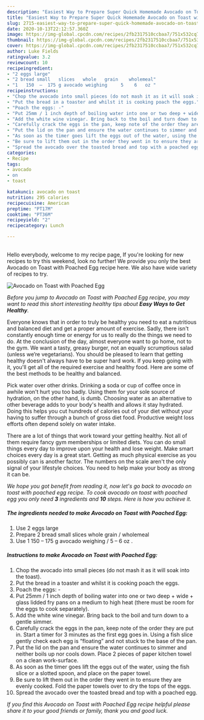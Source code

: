 ```yaml
---
description: "Easiest Way to Prepare Super Quick Homemade Avocado on Toast with Poached Egg"
title: "Easiest Way to Prepare Super Quick Homemade Avocado on Toast with Poached Egg"
slug: 2715-easiest-way-to-prepare-super-quick-homemade-avocado-on-toast-with-poached-egg
date: 2020-10-13T22:12:57.360Z
image: https://img-global.cpcdn.com/recipes/2fb2317510ccbaa7/751x532cq70/avocado-on-toast-with-poached-egg-recipe-main-photo.jpg
thumbnail: https://img-global.cpcdn.com/recipes/2fb2317510ccbaa7/751x532cq70/avocado-on-toast-with-poached-egg-recipe-main-photo.jpg
cover: https://img-global.cpcdn.com/recipes/2fb2317510ccbaa7/751x532cq70/avocado-on-toast-with-poached-egg-recipe-main-photo.jpg
author: Luke Fields
ratingvalue: 3.2
reviewcount: 10
recipeingredient:
- "2 eggs large"
- "2 bread small   slices   whole   grain    wholemeal"
- "1   150  –  175 g avocado weighing     5    6   oz "
recipeinstructions:
- "Chop the avocado into small pieces (do not mash it as it will soak into the toast)."
- "Put the bread in a toaster and whilst it is cooking poach the eggs."
- "Poach the eggs: -"
- "Put 25mm / 1 inch depth of boiling water into one or two deep + wide + glass lidded fry pans on a medium to high heat (there must be room for the eggs to cook separately)."
- "Add the white wine vinegar. Bring back to the boil and turn down to a gentle simmer."
- "Carefully crack the eggs in the pan, keep note of the order they are put in. Start a timer for 3 minutes as the first egg goes in. Using a fish slice gently check each egg is “floating” and not stuck to the base of the pan."
- "Put the lid on the pan and ensure the water continues to simmer and neither boils up nor cools down. Place 2 pieces of paper kitchen towel on a clean work-surface."
- "As soon as the timer goes lift the eggs out of the water, using the fish slice or a slotted spoon, and place on the paper towel."
- "Be sure to lift them out in the order they went in to ensure they are evenly cooked. Fold the paper towels over to dry the tops of the eggs."
- "Spread the avocado over the toasted bread and top with a poached egg."
categories:
- Recipe
tags:
- avocado
- on
- toast

katakunci: avocado on toast 
nutrition: 295 calories
recipecuisine: American
preptime: "PT17M"
cooktime: "PT36M"
recipeyield: "2"
recipecategory: Lunch

---
```

<br>
Hello everybody, welcome to my recipe page, If you're looking for new recipes to try this weekend, look no further! We provide you only the best Avocado on Toast with Poached Egg recipe here. We also have wide variety of recipes to try.
<br>


![Avocado on Toast with Poached Egg](https://img-global.cpcdn.com/recipes/2fb2317510ccbaa7/751x532cq70/avocado-on-toast-with-poached-egg-recipe-main-photo.jpg)

<i>Before you jump to Avocado on Toast with Poached Egg recipe, you may want to read this short interesting healthy tips about <strong>Easy Ways to Get Healthy</strong>.</i>

Everyone knows that in order to truly be healthy you need to eat a nutritious and balanced diet and get a proper amount of exercise. Sadly, there isn't constantly enough time or energy for us to really do the things we need to do. At the conclusion of the day, almost everyone want to go home, not to the gym. We want a tasty, greasy burger, not an equally scrumptious salad (unless we’re vegetarians). You should be pleased to learn that getting healthy doesn't always have to be super hard work. If you keep going with it, you'll get all of the required exercise and healthy food. Here are some of the best methods to be healthy and balanced.

Pick water over other drinks. Drinking a soda or cup of coffee once in awhile won't hurt you too badly. Using them for your sole source of hydration, on the other hand, is dumb. Choosing water as an alternative to other beverage adds to your body's health and allows it stay hydrated. Doing this helps you cut hundreds of calories out of your diet without your having to suffer through a bunch of gross diet food. Productive weight loss efforts often depend solely on water intake.

There are a lot of things that work toward your getting healthy. Not all of them require fancy gym memberships or limited diets. You can do small things every day to improve upon your health and lose weight. Make smart choices every day is a great start. Getting as much physical exercise as you possibly can is another factor. The numbers on the scale aren't the only signal of your lifestyle choices. You need to help make your body as strong it can be. 


<i>We hope you got benefit from reading it, now let's go back to avocado on toast with poached egg recipe. To cook avocado on toast with poached egg you only need <strong>3</strong> ingredients and <strong>10</strong> steps. Here is how you achieve it.
</i>

##### The ingredients needed to make Avocado on Toast with Poached Egg:

1. Use 2 eggs large
1. Prepare 2 bread small   slices   whole   grain  /  wholemeal
1. Use 1   150  –  175 g avocado weighing   /  5  –  6   oz .


##### Instructions to make Avocado on Toast with Poached Egg:

1. Chop the avocado into small pieces (do not mash it as it will soak into the toast).
1. Put the bread in a toaster and whilst it is cooking poach the eggs.
1. Poach the eggs: -
1. Put 25mm / 1 inch depth of boiling water into one or two deep + wide + glass lidded fry pans on a medium to high heat (there must be room for the eggs to cook separately).
1. Add the white wine vinegar. Bring back to the boil and turn down to a gentle simmer.
1. Carefully crack the eggs in the pan, keep note of the order they are put in. Start a timer for 3 minutes as the first egg goes in. Using a fish slice gently check each egg is “floating” and not stuck to the base of the pan.
1. Put the lid on the pan and ensure the water continues to simmer and neither boils up nor cools down. Place 2 pieces of paper kitchen towel on a clean work-surface.
1. As soon as the timer goes lift the eggs out of the water, using the fish slice or a slotted spoon, and place on the paper towel.
1. Be sure to lift them out in the order they went in to ensure they are evenly cooked. Fold the paper towels over to dry the tops of the eggs.
1. Spread the avocado over the toasted bread and top with a poached egg.


<i>If you find this Avocado on Toast with Poached Egg recipe helpful please share it to your good friends or family, thank you and good luck.</i>
